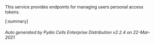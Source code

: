 






This service provides endpoints for managing users personal access tokens.

[:summary]

###### Auto generated by Pydio Cells Enterprise Distribution v2.2.4 on 22-Mar-2021

